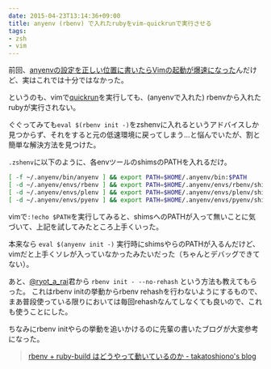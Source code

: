 ```yaml
---
date: 2015-04-23T13:14:36+09:00
title: anyenv (rbenv) で入れたrubyをvim-quickrunで実行させる
tags:
- zsh
- vim
---
```

前回、[anyenvの設定を正しい位置に書いたらVimの起動が爆速になった](/2015/04/19/2015-04-19-eval-to-zshrc-for-faster-vim/)んだけど、実はこれでは十分ではなかった。

というのも、vimで[quickrun](https://github.com/thinca/vim-quickrun)を実行しても、(anyenvで入れた) rbenvから入れたrubyが実行されない。

ぐぐってみても`eval $(rbenv init -)`をzshenvに入れるというアドバイスしか見つからず、それをすると元の低速環境に戻ってしまう...と悩んでいたが、割と簡単な解決方法を見つけた。

`.zshenv`に以下のように、各envツールのshimsのPATHを入れるだけ。

```sh
[ -f ~/.anyenv/bin/anyenv ] && export PATH=$HOME/.anyenv/bin:$PATH
[ -d ~/.anyenv/envs/rbenv ] && export PATH=$HOME/.anyenv/envs/rbenv/shims:$PATH
[ -d ~/.anyenv/envs/plenv ] && export PATH=$HOME/.anyenv/envs/plenv/shims:$PATH
[ -d ~/.anyenv/envs/pyenv ] && export PATH=$HOME/.anyenv/envs/pyenv/shims:$PATH
```

vimで`:!echo $PATH`を実行してみると、shimsへのPATHが入って無いことに気づいて、上記を試してみたところ上手くいった。

本来なら `eval $(anyenv init -)` 実行時にshimsやらのPATHが入るんだけど、vimだと上手くソレが入っていなかったみたいだった（ちゃんとデバッグできてない）。

あと、[@ryot_a_rai](https://twitter.com/ryot_a_rai)君から `rbenv init - --no-rehash` という方法も教えてもらった。
これはrbenv initの挙動からrbenv rehashを行わないようにするもので、まあ普段使っている限りにおいては毎回rehashなんてしなくても良いので、これも使うことにした。

ちなみにrbenv initやらの挙動を追いかけるのに先輩の書いたブログが大変参考になった。

> [rbenv + ruby-build はどうやって動いているのか - takatoshiono's blog](http://takatoshiono.hatenablog.com/entry/2015/01/09/012040)

